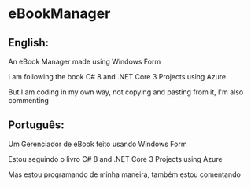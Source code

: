 # eBookManager

<h2> English: </h2>
<p> An eBook Manager made using Windows Form </p>
<p>I am following the book C# 8 and .NET Core 3 Projects using Azure </p>
<p>But I am coding in my own way, not copying and pasting from it, I'm also commenting</p>

<h2>Português:</h2>
<p>Um Gerenciador de eBook feito usando Windows Form</p>
<p>Estou seguindo o livro C# 8 and .NET Core 3 Projects using Azure</p>
<p>Mas estou programando de minha maneira, também estou comentando<p>
